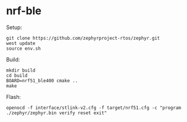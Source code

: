 # nrf-ble

Setup:

```
git clone https://github.com/zephyrproject-rtos/zephyr.git
west update
source env.sh
```

Build:

```
mkdir build
cd build
BOARD=nrf51_ble400 cmake ..
make
```

Flash:

```
openocd -f interface/stlink-v2.cfg -f target/nrf51.cfg -c "program ./zephyr/zephyr.bin verify reset exit"
```
